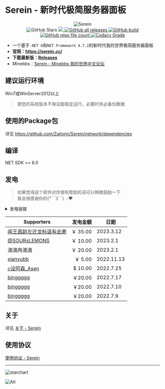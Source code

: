 # Serein - 新时代极简服务器面板

<p align="center">
    <img alt="Serein" src="https://socialify.git.ci/Zaitonn/Serein/image?description=1&font=KoHo&logo=https%3A%2F%2Fserein.cc%2Fimg%2FSerein.png&name=1&owner=1&pattern=Circuit%20Board">
    <br>
    <img alt="GitHub Stars" src="https://img.shields.io/github/stars/Zaitonn/Serein?color=blue">
    <a href="https://github.com/Zaitonn/Serein/releases/latest">
        <img src="https://img.shields.io/github/v/release/Zaitonn/Serein?color=blue">
    </a>
    <a href="https://github.com/Zaitonn/Serein/releases/latest">
        <img alt="GitHub all releases" src="https://img.shields.io/github/downloads/Zaitonn/Serein/total?color=blue">
    </a>
    <a href="https://github.com/Zaitonn/Serein/actions/workflows/Build.yml">
    <img alt="GitHub bulid" src="https://img.shields.io/github/actions/workflow/status/Zaitonn/Serein/Build.yml?branch=main&color=blue">
    </a>
    <a href="https://github.com/Zaitonn/Serein">
        <img alt="GitHub repo file count" src="https://img.shields.io/github/languages/code-size/Zaitonn/Serein">
    </a>
    <a href="https://app.codacy.com/gh/Zaitonn/Serein/">
        <img alt="Codacy Grade" src="https://img.shields.io/codacy/grade/982069cd172d4ef4a40aa4bce4977542?color=blue&logo=Codacy">
    </a>
</p>

- 一个基于`.NET 6`和`NET Framework 4.7.2`的新时代我的世界极简服务器面板
- **官网：<https://serein.cc/>**
- **下载最新版：[Releases](https://github.com/Zaitonn/Serein/releases/latest)**
- Minebbs：[Serein - Minebbs 我的世界中文论坛](https://www.minebbs.com/resources/serein.4169/)

## 建议运行环境

Win7或WinServer2012以上

> 更低的系统版本不保证能稳定运行，必要时务必备份数据

## 使用的Package包

详见 <https://github.com/Zaitonn/Serein/network/dependencies>

## 编译

NET SDK >= 6.0

## 发电

>如果觉得这个软件对你很有帮助的话可以稍微鼓励一下  
我会很感谢你的(*￣3￣)╭❤

<details>
  <summary>发电链接</summary>
  <img src="https://serein.cc/imgs/afdian.png">
</details>

| Supporters                                                                        | 发电金额 | 日期       |
| --------------------------------------------------------------------------------- | -------: | ---------- |
| [闻王昌龄左迁龙标遥有此寄](https://afdian.net/u/b2407ca0074511ed843c52540025c377) |  ￥ 35.00 | 2023.3.12  |
| [@SOURsLEMONS](https://github.com/SOURsLEMONS)                                    |  ￥ 10.00 | 2023.2.1   |
| 滴滴冉滴滴                                                                        |  ￥ 20.00 | 2023.2.1   |
| [xianyubb](https://www.minebbs.com/members/xianyubb.42760/)                       |   ￥ 5.00 | 2022.11.13 |
| [c设阿森_Asen](https://q1.qlogo.cn/g?nk=1549033363&b=qq&s=640)                    |  $ 10.00 | 2022.7.25  |
| [binggggg](https://www.minebbs.com/members/binggggg.12096/)                       |   ￥20.00 | 2022.7.17  |
| [binggggg](https://www.minebbs.com/members/binggggg.12096/)                       |   ￥20.00 | 2022.7.10  |
| [binggggg](https://www.minebbs.com/members/binggggg.12096/)                       |   ￥20.00 | 2022.7.9   |

## 关于

详见 [关于 - Serein](https://serein.cc/docs/more/about)

## 使用协议

[使用协议 - Serein](https://serein.cc/docs/more/agreement)

---

![starchart](https://starchart.cc/Zaitonn/Serein.svg)

![Alt](https://repobeats.axiom.co/api/embed/d29d2773958747edfeed6ee9f280c17f781882cb.svg "Repobeats analytics image")
